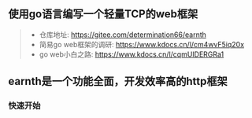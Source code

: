 ## 使用go语言编写一个轻量TCP的web框架
> - 仓库地址: https://gitee.com/determination66/earnth
> - 简易go web框架的调研: https://www.kdocs.cn/l/cm4wvF5iq20x
> - go web小白之路: https://www.kdocs.cn/l/cqmUIDERGRa1

## earnth是一个功能全面，开发效率高的http框架

### 快速开始
```go




```
